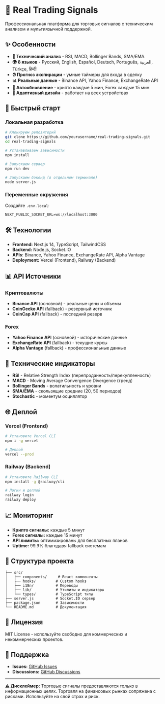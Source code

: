 # 🎯 Real Trading Signals

Профессиональная платформа для торговых сигналов с техническим анализом и мультиязычной поддержкой.

## ✨ Особенности

- **🔬 Технический анализ** - RSI, MACD, Bollinger Bands, SMA/EMA
- **🌍 8 языков** - Русский, English, Español, Deutsch, Português, العربية, Türkçe, हिन्दी
- **⏰ Прогноз экспирации** - умные таймеры для входа в сделку
- **📊 Реальные данные** - Binance API, Yahoo Finance, ExchangeRate API
- **🔄 Автообновление** - крипто каждые 5 мин, Forex каждые 15 мин
- **📱 Адаптивный дизайн** - работает на всех устройствах

## 🚀 Быстрый старт

### Локальная разработка

```bash
# Клонируем репозиторий
git clone https://github.com/yourusername/real-trading-signals.git
cd real-trading-signals

# Устанавливаем зависимости
npm install

# Запускаем сервер
npm run dev

# Запускаем бэкенд (в отдельном терминале)
node server.js
```

### Переменные окружения

Создайте `.env.local`:

```env
NEXT_PUBLIC_SOCKET_URL=ws://localhost:3000
```

## 🛠️ Технологии

- **Frontend:** Next.js 14, TypeScript, TailwindCSS
- **Backend:** Node.js, Socket.IO
- **APIs:** Binance, Yahoo Finance, ExchangeRate API, Alpha Vantage
- **Deployment:** Vercel (Frontend), Railway (Backend)

## 📊 API Источники

### Криптовалюты
- **Binance API** (основной) - реальные цены и объемы
- **CoinGecko API** (fallback) - резервный источник
- **CoinCap API** (fallback) - последний резерв

### Forex
- **Yahoo Finance API** (основной) - исторические данные
- **ExchangeRate API** (fallback) - текущие курсы
- **Alpha Vantage** (fallback) - профессиональные данные

## 🎯 Технические индикаторы

- **RSI** - Relative Strength Index (перепроданность/перекупленность)
- **MACD** - Moving Average Convergence Divergence (тренд)
- **Bollinger Bands** - волатильность и уровни
- **SMA/EMA** - скользящие средние (20, 50 периодов)
- **Stochastic** - моментум осциллятор

## 🌐 Деплой

### Vercel (Frontend)
```bash
# Установите Vercel CLI
npm i -g vercel

# Деплой
vercel --prod
```

### Railway (Backend)
```bash
# Установите Railway CLI
npm install -g @railway/cli

# Логин и деплой
railway login
railway deploy
```

## 📈 Мониторинг

- **Крипто сигналы:** каждые 5 минут
- **Forex сигналы:** каждые 15 минут
- **API лимиты:** оптимизированы для бесплатных планов
- **Uptime:** 99.9% благодаря fallback системам

## 🔧 Структура проекта

```
├── src/
│   ├── components/     # React компоненты
│   ├── hooks/         # Custom hooks
│   ├── i18n/          # Переводы
│   ├── lib/           # Утилиты и индикаторы
│   └── types/         # TypeScript типы
├── server.js          # Socket.IO сервер
├── package.json       # Зависимости
└── README.md          # Документация
```

## 📝 Лицензия

MIT License - используйте свободно для коммерческих и некоммерческих проектов.

## 🤝 Поддержка

- **Issues:** [GitHub Issues](https://github.com/yourusername/real-trading-signals/issues)
- **Discussions:** [GitHub Discussions](https://github.com/yourusername/real-trading-signals/discussions)

---

**⚠️ Дисклеймер:** Торговые сигналы предоставляются только в информационных целях. Торговля на финансовых рынках сопряжена с рисками. Используйте на свой страх и риск.

